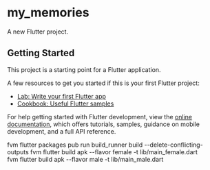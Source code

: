 # my_memories

A new Flutter project.

## Getting Started

This project is a starting point for a Flutter application.

A few resources to get you started if this is your first Flutter project:

- [Lab: Write your first Flutter app](https://docs.flutter.dev/get-started/codelab)
- [Cookbook: Useful Flutter samples](https://docs.flutter.dev/cookbook)

For help getting started with Flutter development, view the
[online documentation](https://docs.flutter.dev/), which offers tutorials,
samples, guidance on mobile development, and a full API reference.

fvm flutter packages pub run build_runner build --delete-conflicting-outputs
fvm  flutter build apk --flavor female -t lib/main_female.dart  
fvm  flutter build apk --flavor male -t lib/main_male.dart  